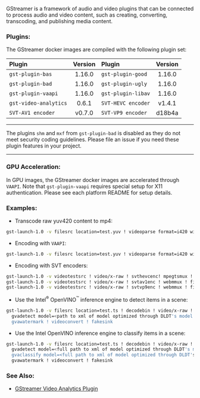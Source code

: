 
GStreamer is a framework of audio and video plugins that can be connected to process audio and video content, such as creating, converting, transcoding, and publishing media content. 

### Plugins:

The GStreamer docker images are compiled with the following plugin set:

| Plugin | Version| Plugin | Version|
|:---|:---:|:---|:---:|
|`gst-plugin-bas`|1.16.0|`gst-plugin-good`|1.16.0|  
|`gst-plugin-bad`|1.16.0|`gst-plugin-ugly`|1.16.0|  
|`gst-plugin-vaapi`|1.16.0|`gst-plugin-libav`|1.16.0|  
|`gst-video-analytics`|0.6.1|`SVT-HEVC encoder`|v1.4.1|  
|`SVT-AV1 encoder`|v0.7.0|`SVT-VP9 encoder`|d18b4a| 

---

The plugins `shm` and `mxf` from `gst-plugin-bad` is disabled as they do not meet security coding guidelines. Please file an issue if you need these plugin features in your project.   

---

### GPU Acceleration:

In GPU images, the GStreamer docker images are accelerated through `VAAPI`. Note that `gst-plugin-vaapi` requires special setup for X11 authentication. Please see each platform README for setup details.

### Examples:

- Transcode raw yuv420 content to mp4:  

```bash
gst-launch-1.0 -v filesrc location=test.yuv ! videoparse format=i420 width=320 height=240 framerate=30 ! x264enc ! mpegtsmux ! filesink location=test.ts
```

- Encoding with `VAAPI`:  

```bash
gst-launch-1.0 -v filesrc location=test.yuv ! videoparse format=i420 width=320 height=240 framerate=30 ! vaapih264enc ! mpegtsmux ! filesink location=test.ts
```

- Encoding with SVT encoders:  

```bash
gst-launch-1.0 -v videotestsrc ! video/x-raw ! svthevcenc! mpegtsmux ! filesink location=hevc.ts
gst-launch-1.0 -v videotestsrc ! video/x-raw ! svtav1enc ! webmmux ! filesink location=av1.mkv
gst-launch-1.0 -v videotestsrc ! video/x-raw ! svtvp9enc ! webmmux ! filesink location=vp9.mkv
```

- Use the Intel<sup>&reg;</sup> OpenVINO<sup>&trade;</sup> inference engine to detect items in a scene: 

```bash
gst-launch-1.0 -v filesrc location=test.ts ! decodebin ! video/x-raw ! videoconvert ! \
  gvadetect model=<path to xml of model optimized through DLDT's model optimizer> ! queue ! \
  gvawatermark ! videoconvert ! fakesink
```

- Use the Intel OpenVINO inference engine to classify items in a scene:  

```bash
gst-launch-1.0 -v filesrc location=test.ts ! decodebin ! video/x-raw ! videoconvert ! \
  gvadetect model=<full path to xml of model optimized through DLDT's model optimizer> ! queue ! \
  gvaclassify model=<full path to xml of model optimized through DLDT's model optimizer> object-class=vehicle ! queue ! \
  gvawatermark ! videoconvert ! fakesink
```

### See Also:

- [GStreamer Video Analytics Plugin](https://github.com/opencv/gst-video-analytics)   


